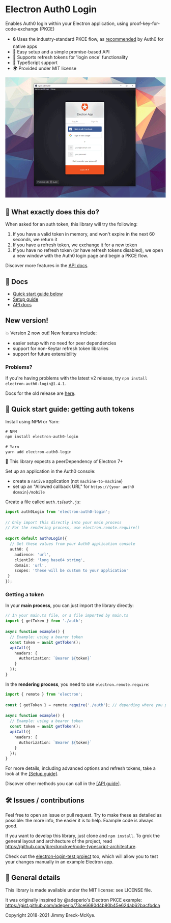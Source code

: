 # Electron Auth0 Login

Enables Auth0 login within your Electron application, using proof-key-for-code-exchange (PKCE)

- 🔒 Uses the industry-standard PKCE flow, as [recommended](https://auth0.com/docs/flows/authorization-code-flow-with-proof-key-for-code-exchange-pkce) by Auth0 for native apps
- 🎿 Easy setup and a simple promise-based API
- 🔄 Supports refresh tokens for 'login once' functionality
- 💪 TypeScript support
- 🌍 Provided under MIT license

<img src="docs/screenshot.png"/>

## 🔑 What exactly does this do?

When asked for an auth token, this library will try the following:

1. If you have a valid token in memory, and won't expire in the next 60 seconds, we return it
2. If you have a refresh token, we exchange it for a new token
3. If you have no refresh token (or have refresh tokens disabled), we open a new window with the Auth0 login page and begin a PKCE flow.

Discover more features in the [API docs](docs/api.md).

## 📖 Docs

- [Quick start guide below](#quick-start-guide-getting-auth-tokens)
- [Setup guide](docs/setup.md)
- [API docs](docs/api.md)

## New version!

💥 Version 2 now out! New features include:

- easier setup with no need for peer dependencies
- support for non-Keytar refresh token libraries
- support for future extensibility


### Problems?

If you're having problems with the latest v2 release, try `npm install electron-auth0-login@1.4.1`.

Docs for the old release are [here](https://github.com/jbreckmckye/electron-auth0-login/blob/e9ec555455ab185fc1e07a9d8e8c1c34a6f082b8/README.md).

## 🚀 Quick start guide: getting auth tokens

Install using NPM or Yarn:

```shell script
# NPM
npm install electron-auth0-login

# Yarn
yarn add electron-auth0-login
```

🚨 This library expects a peerDependency of Electron 7+

Set up an application in the Auth0 console:

- create a `native` application (not `machine-to-machine`)
- set up an "Allowed callback URL" for `https://{your auth0 domain}/mobile`

Create a file called `auth.ts`/`auth.js`:

```typescript
import auth0Login from 'electron-auth0-login';

// Only import this directly into your main process
// For the rendering process, use electron.remote.require()

export default auth0Login({
  // Get these values from your Auth0 application console
  auth0: {
    audience: 'url',
    clientId: 'long base64 string',
    domain: 'url',
    scopes: 'these will be custom to your application'
 }
});
```

### Getting a token

In your **main process**, you can just import the library directly:

```typescript
// In your main.ts file, or a file imported by main.ts
import { getToken } from './auth';

async function example() {
  // Example: using a bearer token
  const token = await getToken();
  apiCall({
    headers: {
      Authorization: `Bearer ${token}`
    }
  });
}
```

In the **rendering process**, you need to use `electron.remote.require`:

```typescript
import { remote } from 'electron';

const { getToken } = remote.require('./auth'); // depending where you put 'auth.ts'

async function example() {
  // Example: using a bearer token
  const token = await getToken();
  apiCall({
    headers: {
      Authorization: `Bearer ${token}`
    }
  });
}
```

For more details, including advanced options and refresh tokens, take a look at the [[Setup guide]](docs/setup.md).

Discover other methods you can call in the [[API guide]](docs/api.md).

## 🛠 Issues / contributions

Feel free to open an issue or pull request. Try to make these as detailed as possible: the more info, the easier it is to help. Example code is always good.

If you want to develop this library, just clone and `npm install`. To grok the general layout and architecture of the project, read https://github.com/jbreckmckye/node-typescript-architecture.

Check out the [electron-login-test project](https://github.com/jbreckmckye/electron-login-test) too, which will allow you to test your changes manually in an example Electron app.

## 📜 General details

This library is made available under the MIT license: see LICENSE file.

It was originally inspired by @adeperio's Electron PKCE example: https://gist.github.com/adeperio/73ce6680d4b80b45e624ab62bacfbdca

Copyright 2018-2021 Jimmy Breck-McKye.
